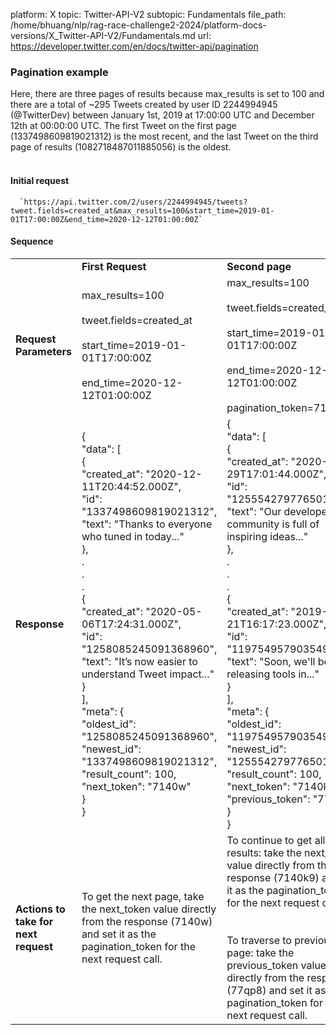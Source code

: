 platform: X
topic: Twitter-API-V2
subtopic: Fundamentals
file_path: /home/bhuang/nlp/rag-race-challenge2-2024/platform-docs-versions/X_Twitter-API-V2/Fundamentals.md
url: https://developer.twitter.com/en/docs/twitter-api/pagination


### Pagination example

Here, there are three pages of results because max\_results is set to 100 and there are a total of ~295 Tweets created by user ID 2244994945 (@TwitterDev) between January 1st, 2019 at 17:00:00 UTC and December 12th at 00:00:00 UTC. The first Tweet on the first page (1337498609819021312) is the most recent, and the last Tweet on the third page of results (1082718487011885056) is the oldest.  
 

#### Initial request

      `https://api.twitter.com/2/users/2244994945/tweets?tweet.fields=created_at&max_results=100&start_time=2019-01-01T17:00:00Z&end_time=2020-12-12T01:00:00Z`
    

#### Sequence

|     |     |     |     |     |
| --- | --- | --- | --- | --- |
|     | **First Request** | **Second page** | **Third page** | **Fourth page** |
| **Request Parameters** | max\_results\=100<br><br>tweet.fields\=created\_at<br><br>start\_time\=2019-01-01T17:00:00Z<br><br>end\_time\=2020-12-12T01:00:00Z | max\_results\=100<br><br>tweet.fields\=created\_at<br><br>start\_time\=2019-01-01T17:00:00Z<br><br>end\_time\=2020-12-12T01:00:00Z<br><br>pagination\_token\=7140w | max\_results\=100<br><br>tweet.fields\=created\_at<br><br>start\_time\=2019-01-01T17:00:00Z<br><br>end\_time\=2020-12-12T01:00:00Z<br><br>pagination\_token\=7140k9 | max\_results\=100<br><br>tweet.fields\=created\_at<br><br>start\_time\=2019-01-01T17:00:00Z<br><br>end\_time\=2020-12-12T01:00:00Z<br><br>pagination\_token\=71408hi |
| **Response** | {<br>  "data": \[<br>    {<br>      "created\_at": "2020-12-11T20:44:52.000Z",<br>      "id": "1337498609819021312",<br>      "text": "Thanks to everyone who tuned in today..."<br>    },<br>    .<br>    .<br>    .<br>   {<br>      "created\_at": "2020-05-06T17:24:31.000Z",<br>      "id": "1258085245091368960",<br>      "text": "It’s now easier to understand Tweet impact..."<br>    }<br>  \],<br>  "meta": {<br>    "oldest\_id": "1258085245091368960",<br>    "newest\_id": "1337498609819021312",<br>    "result\_count": 100,<br>    "next\_token": "7140w"<br>  }<br>} | {<br>  "data": \[<br>    {<br>      "created\_at": "2020-04-29T17:01:44.000Z",<br>      "id": "1255542797765013504",<br>      "text": "Our developer community is full of inspiring ideas..."<br>    },<br>    .<br>    .<br>    .<br>    {<br>      "created\_at": "2019-11-21T16:17:23.000Z",<br>      "id": "1197549579035496449",<br>      "text": "Soon, we'll be releasing tools in..."<br>    }<br>  \],<br>  "meta": {<br>    "oldest\_id": "1197549579035496449",<br>    "newest\_id": "1255542797765013504",<br>    "result\_count": 100,<br>    "next\_token": "7140k9",<br>    "previous\_token": "77qp8"<br>  }<br>} | {<br>  "data": \[<br>    {<br>      "created\_at": "2019-11-21T16:17:23.000Z",<br>      "id": "1197549578418941952",<br>      "text": "We know that some people who receive a large volume of replies may..."<br>    },<br>    .<br>    .<br>    .<br>    { <br>      "created\_at": "2019-01-08T19:19:37.000Z",<br>      "id": "1082718487011885056",<br>      "text": "Updates to Grid embeds..."<br>    }<br>  \],<br>  "meta": {<br>    "oldest\_id": "1082718487011885056",<br>    "newest\_id": "1197549578418941952",<br>    "result\_count": 95,<br>    "next\_token": "71408hi",<br>    "previous\_token": "77qplte"<br>  }<br>} | {<br> "meta": {<br>    "result\_count": 0,<br>    "previous\_token": "77qpw8l"<br>  }<br>} |
| **Actions to take for next request** | To get the next page, take the next\_token value directly from the response (7140w) and set it as the pagination\_token for the next request call. | To continue to get all results: take the next\_token value directly from the response (7140k9) and set it as the pagination\_token for the next request call.  <br>  <br>  <br>To traverse to previous page: take the previous\_token value directly from the response (77qp8) and set it as the pagination\_token for the next request call. | To continue to get all results: take the next\_token value directly from the response (71408hi) and set it as the pagination\_token for the next request call.  <br>  <br>  <br>To traverse to previous page: take the previous\_token value directly from the response (77qplte) and set it as the pagination\_token for the next request call. | Note that there is no next\_token, which indicates that all results have been received.  <br>  <br>  <br>To traverse to previous page: take the previous\_token value directly from the response (77qpw8l) and set it as the pagination\_token for the next request call. |